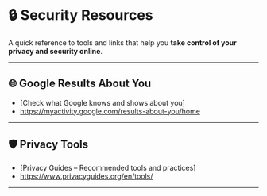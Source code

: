 # 🔒 Security Resources

A quick reference to tools and links that help you **take control of your privacy and security online**.

---

## 🌐 Google Results About You
- [Check what Google knows and shows about you]
- https://myactivity.google.com/results-about-you/home

---

## 🛡️ Privacy Tools
- [Privacy Guides – Recommended tools and practices]
- https://www.privacyguides.org/en/tools/

---
